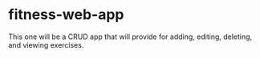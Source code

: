 # fitness-web-app
This one will be a CRUD app that will provide for adding, editing, deleting, and viewing exercises.
